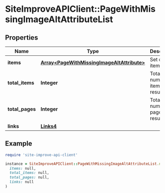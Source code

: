# SiteImproveAPIClient::PageWithMissingImageAltAttributeList

## Properties

| Name | Type | Description | Notes |
| ---- | ---- | ----------- | ----- |
| **items** | [**Array&lt;PageWithMissingImageAltAttribute&gt;**](PageWithMissingImageAltAttribute.md) | Set of items. |  |
| **total_items** | **Integer** | Total number of items in result set. |  |
| **total_pages** | **Integer** | Total number of pages in result set. |  |
| **links** | [**Links4**](Links4.md) |  | [optional] |

## Example

```ruby
require 'site-improve-api-client'

instance = SiteImproveAPIClient::PageWithMissingImageAltAttributeList.new(
  items: null,
  total_items: null,
  total_pages: null,
  links: null
)
```

